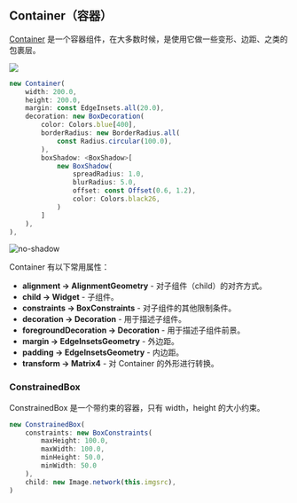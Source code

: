 
## Container（容器）
[Container](https://docs.flutter.io/flutter/widgets/Container-class.html) 是一个容器组件，在大多数时候，是使用它做一些变形、边距、之类的包裹层。

![](/../../image/20180629113028.png)

```js
new Container(
    width: 200.0,
    height: 200.0,
    margin: const EdgeInsets.all(20.0),
    decoration: new BoxDecoration(
        color: Colors.blue[400],
        borderRadius: new BorderRadius.all(
            const Radius.circular(100.0),
        ),
        boxShadow: <BoxShadow>[
            new BoxShadow(
                spreadRadius: 1.0,
                blurRadius: 5.0,
                offset: const Offset(0.6, 1.2),
                color: Colors.black26,
            )
        ]
    ),
),
```

![no-shadow](/../../image/20180630122101.png)

Container 有以下常用属性：
- **alignment → AlignmentGeometry** - 对子组件（child）的对齐方式。
- **child → Widget** - 子组件。
- **constraints → BoxConstraints** - 对子组件的其他限制条件。
- **decoration → Decoration** - 用于描述子组件。
- **foregroundDecoration → Decoration** - 用于描述子组件前景。
- **margin → EdgeInsetsGeometry** - 外边距。
- **padding → EdgeInsetsGeometry** - 内边距。
- **transform → Matrix4** - 对 Container 的外形进行转换。


### ConstrainedBox
ConstrainedBox 是一个带约束的容器，只有 width，height 的大小约束。

```js
new ConstrainedBox(
    constraints: new BoxConstraints(
        maxHeight: 100.0,
        maxWidth: 100.0,
        minHeight: 50.0,
        minWidth: 50.0
    ),
    child: new Image.network(this.imgsrc),
)
```
